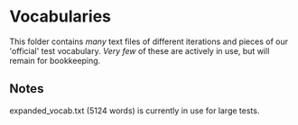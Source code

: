 # Vocabularies
This folder contains *many* text files of different iterations and pieces of our 'official' test vocabulary. *Very few* of these are actively in use, but will remain for bookkeeping.

## Notes
expanded_vocab.txt (5124 words) is currently in use for large tests.
